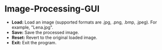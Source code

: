 # Image-Processing-GUI

- **Load:** Load an image (supported formats are .jpg, .png, .bmp, .jpeg). For example, "Lena.jpg".
- **Save:** Save the processed image.
- **Reset:** Revert to the original loaded image.
- **Exit:** Exit the program.
